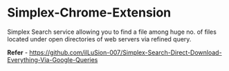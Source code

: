 # Simplex-Chrome-Extension
Simplex Search service allowing you to find a file among huge no. of files located under open directories of web servers via refined query.

<b>Refer</b> - https://github.com/ilLuSion-007/Simplex-Search-Direct-Download-Everything-Via-Google-Queries
